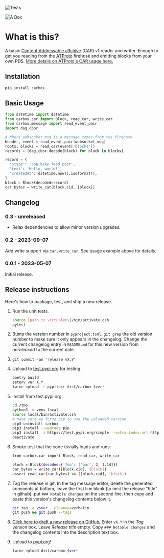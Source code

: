 ![Tests](https://github.com/jbn/car/actions/workflows/test.yaml/badge.svg)

![A Box](https://github.com/snarfed/carbox/raw/main/logo.png "A helmet for the psychonaut")

# What is this?

A basic [Content Addressable aRchive](https://ipld.io/specs/transport/car/) (CAR) v1 reader and writer. Enough to get you reading from the [ATProto](https://atproto.com/) firehose and emitting blocks from your own PDS. [More details on ATProto's CAR usage here.](https://atproto.com/specs/repository#car-file-serialization)

## Installation

```bash
pip install carbox
```

## Basic Usage

```python
from datetime import datetime
from carbox.car import Block, read_car, write_car
from carbox.message import read_event_pair
import dag_cbor

# Where websocket_msg is a message comes from the firehose.
header, event = read_event_pair(websocket_msg)
roots, blocks = read_car(event['blocks'])
records = [dag_cbor.decode(block) for block in blocks]

record = {
  '$type': 'app.bsky.feed.post',
  'text': 'Hello, world!',
  'createdAt': datetime.now().isoformat(),
}
block = Block(decoded=record)
car_bytes = write_car(block.cid, [block])
```


## Changelog

### 0.3 - unreleased

* Relax dependencies to allow minor version upgrades.

### 0.2 - 2023-09-07

Add write support via `car.write_car`. See usage example above for details.


### 0.0.1 - 2023-05-07

Initial release.


## Release instructions

Here's how to package, test, and ship a new release.

1. Run the unit tests.

    ```sh
    source [path_to_virtualenv]/bin/activate.csh
    pytest
    ```
1. Bump the version number in `pyproject.toml`. `git grep` the old version number to make sure it only appears in the changelog. Change the current changelog entry in `README.md` for this new version from _unreleased_ to the current date.
1. `git commit -am 'release vX.Y'`
1. Upload to [test.pypi.org](https://test.pypi.org/) for testing.

    ```sh
    poetry build
    setenv ver X.Y
    twine upload -r pypitest dist/carbox-$ver*
    ```
1. Install from test.pypi.org.

    ```sh
    cd /tmp
    python3 -m venv local
    source local/bin/activate.csh
    # make sure we force pip to use the uploaded version
    pip3 uninstall carbox
    pip3 install --upgrade pip
    pip3 install -i https://test.pypi.org/simple --extra-index-url https://pypi.org/simple carbox==$ver
    deactivate
    ```
1. Smoke test that the code trivially loads and runs:

    ```sh
    from carbox.car import Block, read_car, write_car

    block = Block(decoded={'foo': ['bar', 2, 3.14]})
    car_bytes = write_car([block.cid], [block])
    assert read_car(car_bytes) == ([block.cid], [block])
    ```
1. Tag the release in git. In the tag message editor, delete the generated comments at bottom, leave the first line blank (to omit the release "title" in github), put `### Notable changes` on the second line, then copy and paste this version's changelog contents below it.

    ```sh
    git tag -a v$ver --cleanup=verbatim
    git push && git push --tags
    ```
1. [Click here to draft a new release on GitHub.](https://github.com/snarfed/carbox/releases/new) Enter `vX.Y` in the _Tag version_ box. Leave _Release title_ empty. Copy `### Notable changes` and the changelog contents into the description text box.
1. Upload to [pypi.org](https://pypi.org/)!

    ```sh
    twine upload dist/carbox-$ver*
    ```
